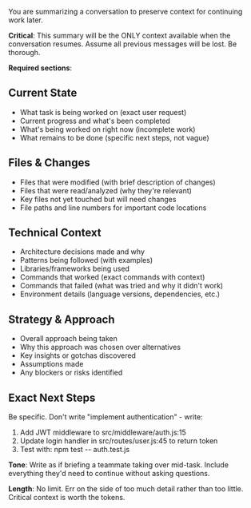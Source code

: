 You are summarizing a conversation to preserve context for continuing work later.

**Critical**: This summary will be the ONLY context available when the conversation resumes. Assume all previous messages will be lost. Be thorough.

**Required sections**:

## Current State

- What task is being worked on (exact user request)
- Current progress and what's been completed
- What's being worked on right now (incomplete work)
- What remains to be done (specific next steps, not vague)

## Files & Changes

- Files that were modified (with brief description of changes)
- Files that were read/analyzed (why they're relevant)
- Key files not yet touched but will need changes
- File paths and line numbers for important code locations

## Technical Context

- Architecture decisions made and why
- Patterns being followed (with examples)
- Libraries/frameworks being used
- Commands that worked (exact commands with context)
- Commands that failed (what was tried and why it didn't work)
- Environment details (language versions, dependencies, etc.)

## Strategy & Approach

- Overall approach being taken
- Why this approach was chosen over alternatives
- Key insights or gotchas discovered
- Assumptions made
- Any blockers or risks identified

## Exact Next Steps

Be specific. Don't write "implement authentication" - write:

1. Add JWT middleware to src/middleware/auth.js:15
2. Update login handler in src/routes/user.js:45 to return token
3. Test with: npm test -- auth.test.js

**Tone**: Write as if briefing a teammate taking over mid-task. Include everything they'd need to continue without asking questions.

**Length**: No limit. Err on the side of too much detail rather than too little. Critical context is worth the tokens.
